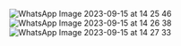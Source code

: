 


![WhatsApp Image 2023-09-15 at 14 25 46](https://github.com/monraybowles/ShoppingList-Razor/assets/20695653/6e265268-d082-4fd5-b957-109c10bbe8f3)
![WhatsApp Image 2023-09-15 at 14 26 38](https://github.com/monraybowles/ShoppingList-Razor/assets/20695653/c6e9a2c9-1a68-4071-84ce-098afa5dd082)
![WhatsApp Image 2023-09-15 at 14 27 33](https://github.com/monraybowles/ShoppingList-Razor/assets/20695653/316936b9-a2b2-4aaa-9f6b-053f458351ac)
